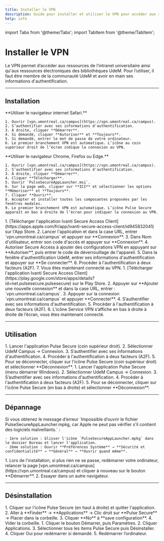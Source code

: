 ```yaml
---
title: Installer le VPN
description: Guide pour installer et utiliser le VPN pour accéder aux ressources électroniques des bibliothèques UdeM.
help: info
---
```


import Tabs from '@theme/Tabs';
import TabItem from '@theme/TabItem';

# Installer le VPN

Le VPN permet d’accéder aux ressources de l’intranet universitaire ainsi qu'aux ressources électroniques des bibliothèques UdeM. Pour l’utiliser, il faut être membre de la communauté UdeM et avoir en main ses informations d'authentification.

---

## Installation

<Tabs groupId="os">
  <TabItem value="macos" label="macOS">
    **Utiliser le navigateur internet Safari.**

    1. Ouvrir [vpn.umontreal.ca/campus](https://vpn.umontreal.ca/campus).
    2. S’authentifier avec ses informations d'authentification.
    3. À droite, cliquer **Démarrer**.
    4. Si demandé, cliquer **Autoriser** et **Toujours**.
    5. Si demandé, entrer le mot de passe de votre ordinateur.
    6. Le premier branchement VPN est automatique. L’icône au coin supérieur droit de l’écran indique la connexion au VPN.
  </TabItem>

  <TabItem value="windows" label="Windows">
    **Utiliser le navigateur Chrome, Firefox ou Edge.**

    1. Ouvrir [vpn.umontreal.ca/campus](https://vpn.umontreal.ca/campus).
    2. S’authentifier avec ses informations d'authentification.
    3. À droite, cliquer **Démarrer**.
    4. Cliquer **Télécharger**.
    5. Ouvrir `PulseSecureAppLauncher.msi`.
    6. Sur la page web, cliquer sur **ICI** et sélectionner les options **Mémoriser** et **Toujours**.
    7. Cliquer **Ouvrir**.
    8. Accepter et installer toutes les composantes proposées par les fenêtres modales.
    9. Le premier branchement VPN est automatique. L’icône Pulse Secure apparaît en bas à droite de l’écran pour indiquer la connexion au VPN.
  </TabItem>

  <TabItem value="ios" label="iOS">
    1. [Télécharger l'application Ivanti Secure Access Client](https://apps.apple.com/fr/app/ivanti-secure-access-client/id945832041) sur l'App Store.
    2. Lancer l'application et dans la case URL, entrer `vpn.umontreal.ca/campus` et appuyer sur **Connexion**.
    3. Dans Nom d'utilisateur, entrer son code d'accès et appuyer sur **Connexion**.
    4. Autoriser Secure Access à ajouter des configurations VPN en appuyant sur **Autoriser**, puis entrer le code de déverrouillage de l'appareil.
    5. Dans la fenêtre d'authentification UdeM, entrer ses informations d'authentification et appuyer sur **Se connecter**.
    6. Procéder à l'authentification à deux facteurs (A2F).
    7. Vous êtes maintenant connecté au VPN.
  </TabItem>

  <TabItem value="android" label="Android">
    1. [Télécharger l'application Ivanti Secure Access Client](https://play.google.com/store/apps/details?id=net.pulsesecure.pulsesecure) sur le Play Store.
    2. Appuyer sur **Ajouter une nouvelle connexion** et dans la case URL, entrer : `vpn.umontreal.ca/campus`.
    3. Appuyer sur la connexion `vpn.umontreal.ca/campus` et appuyer **Connecter**.
    4. S’authentifier avec ses informations d'authentification.
    5. Procéder à l'authentification à deux facteurs (A2F).
    6. L’icône Service VPN s’affiche en bas à droite à droite de l’écran, vous êtes maintenant connecté.
  </TabItem>
</Tabs>

---

## Utilisation

<Tabs groupId="os">
  <TabItem value="macos" label="macOS">
    1. Lancer l'application Pulse Secure (coin supérieur droit).
    2. Sélectionner UdeM Campus → Connexion.
    3. S’authentifier avec ses informations d'authentification.
    4. Procéder à l'authentification à deux facteurs (A2F).
    5. Pour se déconnecter, cliquer sur l'icône Pulse Secure (coin supérieur droit) et sélectionner **Déconnexion**.
  </TabItem>

  <TabItem value="windows" label="Windows">
    1. Lancer l'application Pulse Secure (menu démarrer Windows).
    2. Sélectionner UdeM Campus → Connexion.
    3. S’authentifier avec ses informations d'authentification.
    4. Procéder à l'authentification à deux facteurs (A2F).
    5. Pour se déconnecter, cliquer sur l'icône Pulse Secure (en bas à droite) et sélectionner **Déconnexion**.
  </TabItem>
</Tabs>

---

## Dépannage

<Tabs groupId="os">
  <TabItem value="macos" label="macOS">
    Si vous obtenez le message d’erreur `Impossible d’ouvrir le fichier PulseSecureAppLauncher.mpkg, car Apple ne peut pas vérifier s’il contient des logiciels malveillants.` :

    - 1ère solution : Glisser l'icône `PulseSecureAppLauncher.mpkg` dans le dossier Bureau et lancer l'application.
    - 2ème solution : Ouvrir **Préférences Système** → **Sécurité et confidentialité** → **Général** → **Ouvrir quand même**.
  </TabItem>

  <TabItem value="windows" label="Windows">
    1. Lors de l'installation, si plus rien ne se passe, redémarrer votre ordinateur, relancer la page [vpn.umontreal.ca/campus](https://vpn.umontreal.ca/campus) et cliquer à nouveau sur le bouton **Démarrer**.
    2. Essayer dans un autre navigateur.
  </TabItem>
</Tabs>

---

## Désinstallation

<Tabs groupId="os">
  <TabItem value="macos" label="macOS">
    1. Cliquer sur l'icône Pulse Secure (en haut à droite) et quitter l'application.
    2. Aller à **Finder** → **Applications** → Clic droit sur **Pulse Secure** → Placer dans la corbeille.
    3. Cliquer **No** à **save configuration**.
    4. Vider la corbeille.
  </TabItem>

  <TabItem value="windows" label="Windows">
    1. Cliquer le bouton Démarrer, puis Paramètres.
    2. Cliquer Applications.
    3. Sélectionner tous les items Pulse Secure puis Désinstaller.
    4. Cliquer Oui pour redémarrer si demandé.
    5. Redémarrer l’ordinateur.
  </TabItem>
</Tabs>